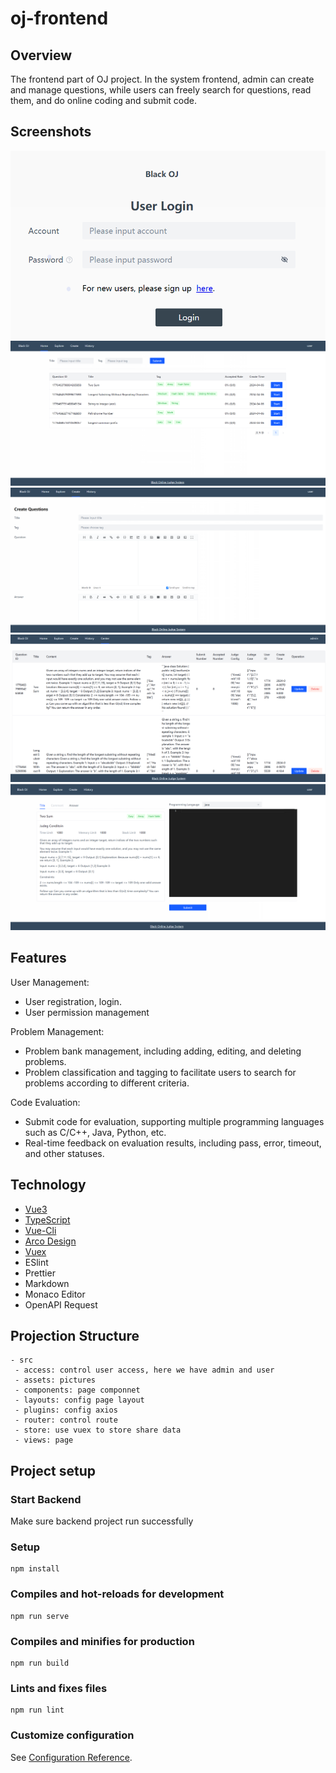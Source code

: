 # oj-frontend

## Overview

The frontend part of OJ project. In the system frontend, admin can create and manage questions, while users can freely search for questions, read them, and do online coding and submit code.

## Screenshots

![](assets/image-20240406132520114.png)
![](assets/image-20240406133734819.png)
![](assets/image-20240406133801875.png)
![](assets/image-20240406133851296.png)
![](assets/image-20240406133959801.png)
## Features

User Management:

- User registration, login.
- User permission management

Problem Management:

- Problem bank management, including adding, editing, and deleting problems.
- Problem classification and tagging to facilitate users to search for problems according to different criteria.

Code Evaluation:

- Submit code for evaluation, supporting multiple programming languages such as C/C++, Java, Python, etc.
- Real-time feedback on evaluation results, including pass, error, timeout, and other statuses.

## Technology

- [Vue3](https://cn.vuejs.org/guide/introduction.html)
- [TypeScript](https://www.typescriptlang.org/zh/docs/)
- [Vue-Cli](https://cli.vuejs.org/zh/guide/)
- [Arco Design ](https://arco.design/vue/docs/start)
- [Vuex](https://vuex.vuejs.org/)
- ESlint
- Prettier
- Markdown 
- Monaco Editor
- OpenAPI Request

## Projection Structure

```
- src
 - access: control user access, here we have admin and user
 - assets: pictures
 - components: page componnet
 - layouts: config page layout
 - plugins: config axios
 - router: control route
 - store: use vuex to store share data
 - views: page
```

## Project setup

### Start Backend

Make sure backend project run successfully

### Setup

```
npm install
```

### Compiles and hot-reloads for development

```
npm run serve
```

### Compiles and minifies for production

```
npm run build
```

### Lints and fixes files

```
npm run lint
```

### Customize configuration

See [Configuration Reference](https://cli.vuejs.org/config/).
